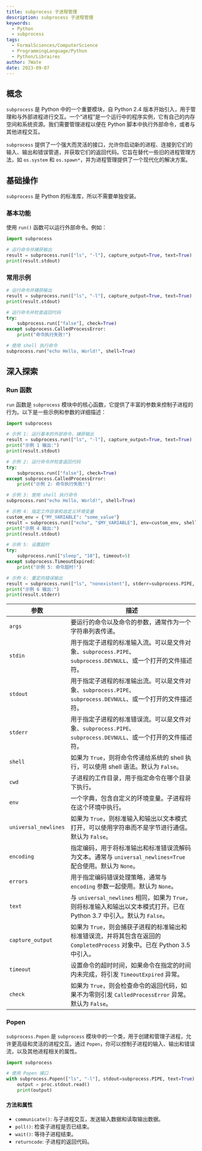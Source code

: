 ```yaml
---
title: subprocess 子进程管理
description: subprocess 子进程管理
keywords:
  - Python
  - subprocess
tags:
  - FormalSciences/ComputerScience
  - ProgrammingLanguage/Python
  - Python/Libraires
author: 7Wate
date: 2023-09-07
---
```


## 概念

`subprocess` 是 Python 中的一个重要模块，自 Python 2.4 版本开始引入，用于管理和与外部进程进行交互。一个“进程”是一个运行中的程序实例，它有自己的内存空间和系统资源。我们需要管理进程以便在 Python 脚本中执行外部命令，或者与其他进程交互。

`subprocess` 提供了一个强大而灵活的接口，允许你启动新的进程、连接到它们的输入、输出和错误管道，并获取它们的返回代码。它旨在替代一些旧的进程管理方法，如 `os.system` 和 `os.spawn*`，并为进程管理提供了一个现代化的解决方案。

## 基础操作

`subprocess` 是 Python 的标准库，所以不需要单独安装。

### 基本功能

使用 `run()` 函数可以运行外部命令。例如：

```python
import subprocess

# 运行命令并捕获输出
result = subprocess.run(["ls", "-l"], capture_output=True, text=True)
print(result.stdout)
```

### 常用示例

```python
# 运行命令并捕获输出
result = subprocess.run(["ls", "-l"], capture_output=True, text=True)
print(result.stdout)

# 运行命令并检查返回代码
try:
    subprocess.run(["false"], check=True)
except subprocess.CalledProcessError:
    print("命令执行失败!")

# 使用 shell 执行命令
subprocess.run("echo Hello, World!", shell=True)
```

## 深入探索

### Run 函数

`run` 函数是 `subprocess` 模块中的核心函数，它提供了丰富的参数来控制子进程的行为。以下是一些示例和参数的详细描述：

```python
import subprocess

# 示例 1: 运行基本的外部命令，捕获输出
result = subprocess.run(["ls", "-l"], capture_output=True, text=True)
print("示例 1 输出:")
print(result.stdout)

# 示例 2: 运行命令并检查返回代码
try:
    subprocess.run(["false"], check=True)
except subprocess.CalledProcessError:
    print("示例 2: 命令执行失败!")

# 示例 3: 使用 shell 执行命令
subprocess.run("echo Hello, World!", shell=True)

# 示例 4: 指定工作目录和自定义环境变量
custom_env = {"MY_VARIABLE": "some_value"}
result = subprocess.run(["echo", "$MY_VARIABLE"], env=custom_env, shell=True, text=True)
print("示例 4 输出:")
print(result.stdout)

# 示例 5: 设置超时
try:
    subprocess.run(["sleep", "10"], timeout=5)
except subprocess.TimeoutExpired:
    print("示例 5: 命令超时!")

# 示例 6: 重定向错误输出
result = subprocess.run(["ls", "nonexistent"], stderr=subprocess.PIPE, text=True)
print("示例 6 输出:")
print(result.stderr)

```

| 参数                 | 描述                                                         |
| -------------------- | ------------------------------------------------------------ |
| `args`               | 要运行的命令以及命令的参数，通常作为一个字符串列表传递。     |
| `stdin`              | 用于指定子进程的标准输入流。可以是文件对象、`subprocess.PIPE`、`subprocess.DEVNULL`、或一个打开的文件描述符。 |
| `stdout`             | 用于指定子进程的标准输出流。可以是文件对象、`subprocess.PIPE`、`subprocess.DEVNULL`、或一个打开的文件描述符。 |
| `stderr`             | 用于指定子进程的标准错误流。可以是文件对象、`subprocess.PIPE`、`subprocess.DEVNULL`、或一个打开的文件描述符。 |
| `shell`              | 如果为 `True`，则将命令传递给系统的 shell 执行，可以使用 shell 语法。默认为 `False`。 |
| `cwd`                | 子进程的工作目录，用于指定命令在哪个目录下执行。             |
| `env`                | 一个字典，包含自定义的环境变量。子进程将在这个环境中执行。   |
| `universal_newlines` | 如果为 `True`，则标准输入和输出以文本模式打开，可以使用字符串而不是字节进行通信。默认为 `False`。 |
| `encoding`           | 指定编码，用于将标准输出和标准错误流解码为文本。通常与 `universal_newlines=True` 配合使用。默认为 `None`。 |
| `errors`             | 用于指定编码错误处理策略，通常与 `encoding` 参数一起使用。默认为 `None`。 |
| `text`               | 与 `universal_newlines` 相同，如果为 `True`，则将标准输入和输出以文本模式打开。已在 Python 3.7 中引入。默认为 `False`。 |
| `capture_output`     | 如果为 `True`，则会捕获子进程的标准输出和标准错误流，并将其包含在返回的 `CompletedProcess` 对象中。已在 Python 3.5 中引入。 |
| `timeout`            | 设置命令的超时时间，如果命令在指定的时间内未完成，将引发 `TimeoutExpired` 异常。 |
| `check`              | 如果为 `True`，则会检查命令的返回代码，如果不为零则引发 `CalledProcessError` 异常。默认为 `False`。 |

### Popen

`subprocess.Popen` 是 `subprocess` 模块中的一个类，用于创建和管理子进程，允许更高级和灵活的进程交互。通过 `Popen`，你可以控制子进程的输入、输出和错误流，以及其他进程相关的属性。

```python
import subprocess

# 使用 Popen 接口
with subprocess.Popen(["ls", "-l"], stdout=subprocess.PIPE, text=True) as proc:
    output = proc.stdout.read()
    print(output)
```

#### 方法和属性

- `communicate()`: 与子进程交互，发送输入数据和读取输出数据。
- `poll()`: 检查子进程是否已结束。
- `wait()`: 等待子进程结束。
- `returncode`: 子进程的返回代码。
